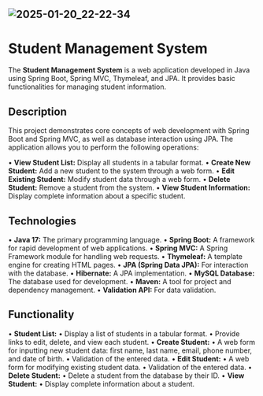 ![2025-01-20_22-22-34](https://github.com/user-attachments/assets/993b64a3-a172-484c-8fc4-e10b41f17e16)
-------------------------------------------------
# Student Management System

The **Student Management System** is a web application developed in Java using Spring Boot, Spring MVC, Thymeleaf, and JPA. It provides basic functionalities for managing student information.

## Description

This project demonstrates core concepts of web development with Spring Boot and Spring MVC, as well as database interaction using JPA. The application allows you to perform the following operations:

•   **View Student List:** Display all students in a tabular format.
•   **Create New Student:** Add a new student to the system through a web form.
•   **Edit Existing Student:** Modify student data through a web form.
•   **Delete Student:** Remove a student from the system.
•   **View Student Information:** Display complete information about a specific student.

## Technologies

•   **Java 17:** The primary programming language.
•   **Spring Boot:** A framework for rapid development of web applications.
•   **Spring MVC:** A Spring Framework module for handling web requests.
•   **Thymeleaf:** A template engine for creating HTML pages.
•   **JPA (Spring Data JPA):** For interaction with the database.
•   **Hibernate:** A JPA implementation.
•  **MySQL Database:** The database used for development.
•   **Maven:** A tool for project and dependency management.
•   **Validation API:** For data validation.

## Functionality

•   **Student List:**
    •   Display a list of students in a tabular format.
    •   Provide links to edit, delete, and view each student.
•   **Create Student:**
    •   A web form for inputting new student data: first name, last name, email, phone number, and date of birth.
    •   Validation of the entered data.
•   **Edit Student:**
    •   A web form for modifying existing student data.
    •   Validation of the entered data.
•   **Delete Student:**
    •   Delete a student from the database by their ID.
•   **View Student:**
    •   Display complete information about a student.

